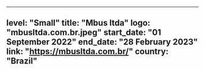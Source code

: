 
---
level: "Small"
title: "Mbus ltda"
logo: "mbusltda.com.br.jpeg"
start_date: "01 September 2022"
end_date: "28 February 2023"
link: "https://mbusltda.com.br/"
country: "Brazil"
---
